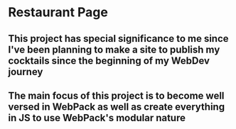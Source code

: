 # Restaurant Page

## This project has special significance to me since I've been planning to make a site to publish my cocktails since the beginning of my WebDev journey

## The main focus of this project is to become well versed in WebPack as well as create everything in JS to use WebPack's modular nature
